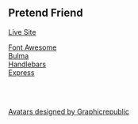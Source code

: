 ## Pretend Friend
[Live Site](https://pretend-friend.herokuapp.com/)


<a href="https://fontawesome.com/">Font Awesome</a> <br>
<a href="https://bulma.io/">Bulma</a> <br>
<a href="https://handlebarsjs.com/">Handlebars</a> <br>
<a href="https://expressjs.com/">Express</a> <br>

<br>
<br>

<a href="http://www.freepik.com">Avatars designed by Graphicrepublic</a>

